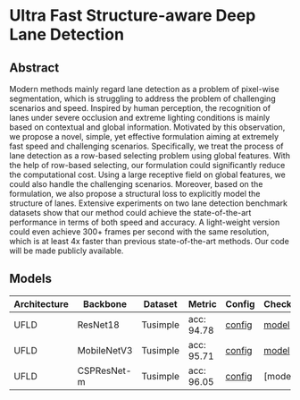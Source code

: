 # Ultra Fast Structure-aware Deep Lane Detection

## Abstract
Modern methods mainly regard lane detection as a problem of pixel-wise segmentation, which is struggling to address the problem of challenging scenarios and speed. Inspired by human perception, the recognition of lanes under severe occlusion and extreme lighting conditions is mainly based on contextual and global information. Motivated by this observation, we propose a novel, simple, yet effective formulation aiming at extremely fast speed and challenging scenarios. Specifically, we treat the process of lane detection as a row-based selecting problem using global features. With the help of row-based selecting, our formulation could significantly reduce the computational cost. Using a large receptive field on global features, we could also handle the challenging scenarios. Moreover, based on the formulation, we also propose a structural loss to explicitly model the structure of lanes. Extensive experiments on two lane detection benchmark datasets show that our method could achieve the state-of-the-art performance in terms of both speed and accuracy. A light-weight version could even achieve 300+ frames per second with the same resolution, which is at least 4x faster than previous state-of-the-art methods. Our code will be made publicly available.

## Models
| Architecture| Backbone |Dataset | Metric | Config| Checkpoints  |
|-------------|----------|--------|--------|-------|--------------|
| UFLD | ResNet18 | Tusimple |acc: 94.78| [config](https://github.com/zkyseu/PPlanedet/blob/v3/configs/ufld/resnet18_tusimple.py)  | [model](https://github.com/zkyseu/PPlanedet/releases/download/UFLD/epoch_96.pd)|
|UFLD|MobileNetV3|Tusimple| acc: 95.71|[config](https://github.com/zkyseu/PPlanedet/blob/v4/configs/ufld/mobilenetv3_tusimple.py)|[model](https://github.com/zkyseu/PPlanedet/releases/download/UFLD/model.pd)|
|UFLD|CSPResNet-m|Tusimple|acc: 96.05|[config](https://github.com/zkyseu/PPlanedet/blob/v3/configs/ufld/cspresnet_tusimple.py)|[model]
